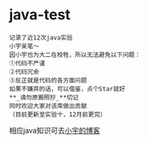 # java-test
```
记录了近12次java实验
小宇亲笔～
因小宇也为大二在校牲，所以无法避免以下问题：
①代码不严谨
②代码冗余
③反正就是代码的各方面问题
如果不嫌弃的话，可以借鉴，点个Star就好
**_请勿原搬照抄_**切记
同时欢迎大家对该库做出贡献
（目前更新至实验十，12月前更完）
```
相应java知识可去[小宇的博客](https://xiaoyudi.xyz)


